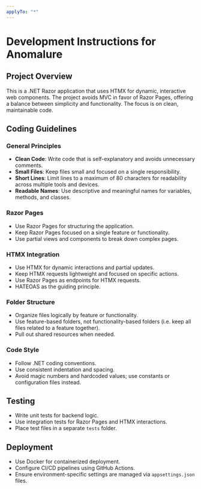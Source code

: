 ```yaml
---
applyTo: "*"
---
```


# Development Instructions for Anomalure

## Project Overview
This is a .NET Razor application that uses HTMX for dynamic, interactive web components. The project avoids MVC in favor of Razor Pages, offering a balance between simplicity and functionality. The focus is on clean, maintainable code.

## Coding Guidelines

### General Principles
- **Clean Code**: Write code that is self-explanatory and avoids unnecessary comments.
- **Small Files**: Keep files small and focused on a single responsibility.
- **Short Lines**: Limit lines to a maximum of 80 characters for readability across multiple tools and devices.
- **Readable Names**: Use descriptive and meaningful names for variables, methods, and classes.

### Razor Pages
- Use Razor Pages for structuring the application.
- Keep Razor Pages focused on a single feature or functionality.
- Use partial views and components to break down complex pages.

### HTMX Integration
- Use HTMX for dynamic interactions and partial updates.
- Keep HTMX requests lightweight and focused on specific actions.
- Use Razor Pages as endpoints for HTMX requests.
- HATEOAS as the guiding principle.

### Folder Structure
- Organize files logically by feature or functionality.
- Use feature-based folders, not functionality-based folders (i.e. keep all files related to a feature together).
- Pull out shared resources when needed.

### Code Style
- Follow .NET coding conventions.
- Use consistent indentation and spacing.
- Avoid magic numbers and hardcoded values; use constants or configuration files instead.

## Testing
- Write unit tests for backend logic.
- Use integration tests for Razor Pages and HTMX interactions.
- Place test files in a separate `tests` folder.

## Deployment
- Use Docker for containerized deployment.
- Configure CI/CD pipelines using GitHub Actions.
- Ensure environment-specific settings are managed via `appsettings.json` files.
